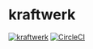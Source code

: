 kraftwerk
=================

[![kraftwerk](https://img.shields.io/maven-central/v/dev.marksman/kraftwerk.svg)](http://search.maven.org/#search%7Cga%7C1%7Cdev.marksman.kraftwerk)
[![CircleCI](https://circleci.com/gh/kschuetz/kraftwerk.svg?style=svg)](https://circleci.com/gh/kschuetz/kraftwerk)
